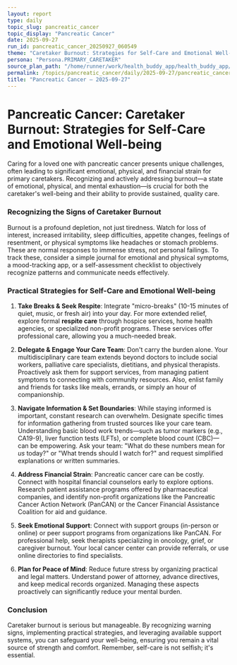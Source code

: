 ```yaml
---
layout: report
type: daily
topic_slug: pancreatic_cancer
topic_display: "Pancreatic Cancer"
date: 2025-09-27
run_id: pancreatic_cancer_20250927_060549
theme: "Caretaker Burnout: Strategies for Self-Care and Emotional Well-being"
persona: "Persona.PRIMARY_CARETAKER"
source_plan_path: "/home/runner/work/health_buddy_app/health_buddy_app/.results/pancreatic_cancer/weekly_plan/2025-09-22/plan.json"
permalink: /topics/pancreatic_cancer/daily/2025-09-27/pancreatic_cancer_20250927_060549/
title: "Pancreatic Cancer — 2025-09-27"
---
```


# Pancreatic Cancer: Caretaker Burnout: Strategies for Self-Care and Emotional Well-being

Caring for a loved one with pancreatic cancer presents unique challenges, often leading to significant emotional, physical, and financial strain for primary caretakers. Recognizing and actively addressing burnout—a state of emotional, physical, and mental exhaustion—is crucial for both the caretaker's well-being and their ability to provide sustained, quality care.

### Recognizing the Signs of Caretaker Burnout

Burnout is a profound depletion, not just tiredness. Watch for loss of interest, increased irritability, sleep difficulties, appetite changes, feelings of resentment, or physical symptoms like headaches or stomach problems. These are normal responses to immense stress, not personal failings. To track these, consider a simple journal for emotional and physical symptoms, a mood-tracking app, or a self-assessment checklist to objectively recognize patterns and communicate needs effectively.

### Practical Strategies for Self-Care and Emotional Well-being

1.  **Take Breaks & Seek Respite**: Integrate "micro-breaks" (10-15 minutes of quiet, music, or fresh air) into your day. For more extended relief, explore formal **respite care** through hospice services, home health agencies, or specialized non-profit programs. These services offer professional care, allowing you a much-needed break.

2.  **Delegate & Engage Your Care Team**: Don't carry the burden alone. Your multidisciplinary care team extends beyond doctors to include social workers, palliative care specialists, dietitians, and physical therapists. Proactively ask them for support services, from managing patient symptoms to connecting with community resources. Also, enlist family and friends for tasks like meals, errands, or simply an hour of companionship.

3.  **Navigate Information & Set Boundaries**: While staying informed is important, constant research can overwhelm. Designate specific times for information gathering from trusted sources like your care team. Understanding basic blood work trends—such as tumor markers (e.g., CA19-9), liver function tests (LFTs), or complete blood count (CBC)—can be empowering. Ask your team: "What do these numbers mean for *us* today?" or "What trends should I watch for?" and request simplified explanations or written summaries.

4.  **Address Financial Strain**: Pancreatic cancer care can be costly. Connect with hospital financial counselors early to explore options. Research patient assistance programs offered by pharmaceutical companies, and identify non-profit organizations like the Pancreatic Cancer Action Network (PanCAN) or the Cancer Financial Assistance Coalition for aid and guidance.

5.  **Seek Emotional Support**: Connect with support groups (in-person or online) or peer support programs from organizations like PanCAN. For professional help, seek therapists specializing in oncology, grief, or caregiver burnout. Your local cancer center can provide referrals, or use online directories to find specialists.

6.  **Plan for Peace of Mind**: Reduce future stress by organizing practical and legal matters. Understand power of attorney, advance directives, and keep medical records organized. Managing these aspects proactively can significantly reduce your mental burden.

### Conclusion

Caretaker burnout is serious but manageable. By recognizing warning signs, implementing practical strategies, and leveraging available support systems, you can safeguard your well-being, ensuring you remain a vital source of strength and comfort. Remember, self-care is not selfish; it's essential.
